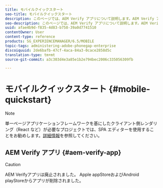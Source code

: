 ```yaml
---
title: モバイルクイックスタート
seo-title: モバイルクイックスタート
description: このページでは、AEM Verify アプリについて説明します。AEM Verify アプリを利用すると、あらゆる iOS または Android モバイルデバイス上で AEM モバイルアプリケーションをすばやく簡単に実行できます。
seo-description: このページでは、AEM Verify アプリについて説明します。AEM Verify アプリを利用すると、あらゆる iOS または Android モバイルデバイス上で AEM モバイルアプリケーションをすばやく簡単に実行できます。
uuid: afae4b9d-f835-4d83-b758-39a0d7741510
contentOwner: User
content-type: reference
products: SG_EXPERIENCEMANAGER/6.5/MOBILE
topic-tags: administering-adobe-phonegap-enterprise
discoiquuid: 2de6bafb-47cf-4aca-84a3-0cace2858d5c
translation-type: tm+mt
source-git-commit: a3c303d4e3a85e1b2e794bec2006c335056309fb

---
```



# モバイルクイックスタート {#mobile-quickstart}

>[!NOTE]
>
>単一ページアプリケーションフレームワークを基にしたクライアント側レンダリング（React など）が必要なプロジェクトでは、SPA エディターを使用することをお勧めします。[詳細情報](/help/sites-developing/spa-overview.md)を参照してください。

## AEM Verify アプリ {#aem-verify-app}

>[!CAUTION]
>
>AEM Verifyアプリは廃止されました。 Apple appStoreおよびAndroid playStoreからアプリが削除されました。
